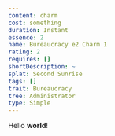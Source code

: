 ```yaml
---
content: charm
cost: something
duration: Instant
essence: 2
name: Bureaucracy e2 Charm 1
rating: 2
requires: []
shortDescription: ~
splat: Second Sunrise
tags: []
trait: Bureaucracy
tree: Administrator
type: Simple
---
```


Hello **world**!
